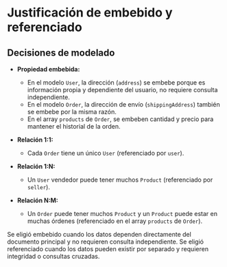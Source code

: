 # Justificación de embebido y referenciado

## Decisiones de modelado

- **Propiedad embebida:**

  - En el modelo `User`, la dirección (`address`) se embebe porque es información propia y dependiente del usuario, no requiere consulta independiente.
  - En el modelo `Order`, la dirección de envío (`shippingAddress`) también se embebe por la misma razón.
  - En el array `products` de `Order`, se embeben cantidad y precio para mantener el historial de la orden.

- **Relación 1:1:**

  - Cada `Order` tiene un único `User` (referenciado por `user`).

- **Relación 1:N:**

  - Un `User` vendedor puede tener muchos `Product` (referenciado por `seller`).

- **Relación N:M:**
  - Un `Order` puede tener muchos `Product` y un `Product` puede estar en muchas órdenes (referenciado en el array `products` de `Order`).

Se eligió embebido cuando los datos dependen directamente del documento principal y no requieren consulta independiente. Se eligió referenciado cuando los datos pueden existir por separado y requieren integridad o consultas cruzadas.

